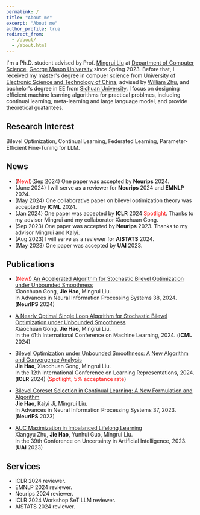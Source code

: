 ```yaml
---
permalink: /
title: "About me"
excerpt: "About me"
author_profile: true
redirect_from: 
  - /about/
  - /about.html
---
```


I'm a Ph.D. student advised by Prof. [Mingrui Liu](https://mingrliu.github.io/) at [Department of Computer Science](https://cs.gmu.edu/), [George Mason University](https://www.gmu.edu/) since Spring 2023. Before that, I received my master's degree in compuer science from [University of Electronic Science and Technology of China](https://en.uestc.edu.cn/), advised by [William Zhu](https://scholar.google.com/citations?user=GIwXoWAAAAAJ&hl=zh-CN), and bachelor's degree in EE from [Sichuan University](https://en.scu.edu.cn/). I focus on designing efficient machine learning algorithms for practical problmes, including continual learning, meta-learning and large language model, and provide theoretical guatantees. 

Research Interest
------
Bilevel Optimization, Continual Learning, Federated Learning, Parameter-Efficient Fine-Tuning for LLM.  

News
------
- (<font color=red>New!</font>)(Sep 2024) One paper was accepted by **Neurips** 2024. 
- (June 2024) I will serve as a reviewer for **Neurips** 2024 and **EMNLP** 2024.
- (May 2024) One collaborative paper on bilevel optimization theory was accepted by **ICML** 2024. 
- (Jan 2024) One paper was accepted by **ICLR** 2024  <font color=red>Spotlight</font>. Thanks to my advisor Mingrui and my collaborator Xiaochuan Gong.
- (Sep 2023) One paper was accepted by **Neurips** 2023. Thanks to my advisor Mingrui and Kaiyi.
- (Aug 2023) I will serve as a reviewer for **AISTATS** 2024.
- (May 2023) One paper was accepted by **UAI** 2023.
  
Publications
------

- (<font color=red>New!</font>) [An Accelerated Algorithm for Stochastic Bilevel Optimization under Unbounded Smoothness](https://arxiv.org/pdf/2409.19212)\
  Xiaochuan Gong, **Jie Hao**, Mingrui Liu.\
  In Advances in Neural Information Processing Systems 38, 2024. (**NeurIPS** 2024)
  
- [A Nearly Optimal Single Loop Algorithm for Stochastic Bilevel Optimization under Unbounded Smoothness](https://openreview.net/pdf?id=36rWa8zVkh)\
  Xiaochuan Gong, **Jie Hao**, Mingrui Liu.\
  In the 41th International Conference on Machine Learning, 2024. (**ICML** 2024)

- [Bilevel Optimization under Unbounded Smoothness: A New Algorithm and Convergence Analysis](https://arxiv.org/pdf/2401.09587.pdf)\
  **Jie Hao**, Xiaochuan Gong, Mingrui Liu.\
  In the 12th International Conference on Learning Representations, 2024. (**ICLR** 2024) (<font color=red>Spotlight, 5% acceptance rate</font>)

- [Bilevel Coreset Selection in Continual Learning: A New Formulation and Algorithm](https://openreview.net/pdf?id=2dtU9ZbgSN)\
  **Jie Hao**, Kaiyi Ji, Mingrui Liu.\
  In Advances in Neural Information Processing Systems 37, 2023. (**NeurIPS** 2023)

- [AUC Maximization in Imbalanced Lifelong Learning](https://proceedings.mlr.press/v216/zhu23a/zhu23a.pdf)\
  Xiangyu Zhu, **Jie Hao**, Yunhui Guo, Mingrui Liu.\
  In the 39th Conference on Uncertainty in Artificial Intelligence, 2023. (**UAI** 2023)      

Services
------
- ICLR 2024 reviewer.
- EMNLP 2024 reviewer.
- Neurips 2024 reviewer.
- ICLR 2024 Workshop SeT LLM reviewer.
- AISTATS 2024 reviewer.
